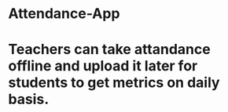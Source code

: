 # Attendance-App
# Teachers can take attandance offline and upload it later for students to get metrics on daily basis. 

